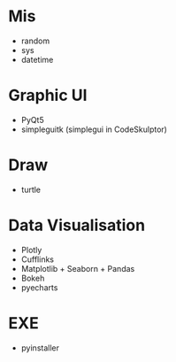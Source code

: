 # Mis

- random
- sys
- datetime


# Graphic UI

- PyQt5
- simpleguitk (simplegui in CodeSkulptor)



# Draw

- turtle


# Data Visualisation

- Plotly
- Cufflinks
- Matplotlib + Seaborn + Pandas
- Bokeh
- pyecharts


# EXE

- pyinstaller